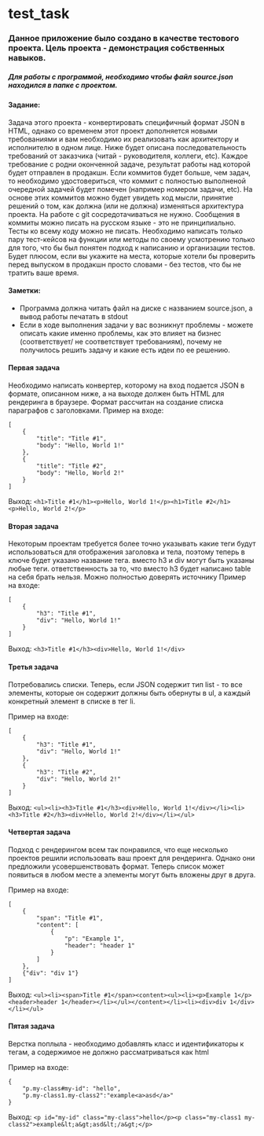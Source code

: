 # test_task

### Данное приложение было создано в качестве тестового проекта. Цель проекта - демонстрация собственных навыков.

##### Для работы с программой, необходимо чтобы файл source.json находился в папке с проектом.

#### Задание:
Задача этого проекта - конвертировать специфичный формат JSON в HTML, однако со временем этот проект дополняется новыми требованиями и вам необходимо их реализовать как архитектору и исполнителю в одном лице.
Ниже будет описана последовательность требований от заказчика (читай - руководителя, коллеги, etc). 
Каждое требование с родни оконченной задаче, результат работы над которой будет отправлен в продакшн. Если коммитов будет больше, чем задач, то необходимо удостовериться, что коммит с полностью выполненой очередной задачей будет помечен (например номером задачи, etc). На основе этих коммитов можно будет увидеть ход мысли, принятие решений о том, как должна (или не должна) изменяться архитектура проекта. На работе с git сосредотачиваться не нужно. Сообщения в коммиты можно писать на русском языке - это не принципиально. Тесты ко всему коду можно не писать. Необходимо написать только пару тест-кейсов на функции или методы по своему усмотрению только для того, что бы был понятен подход к написанию и организации тестов. Будет плюсом, если вы укажите на места, которые хотели бы проверить перед выпуском в продакшн просто словами - без тестов, что бы не тратить ваше время.

#### Заметки:
* Программа должна читать файл на диске с названием source.json, а вывод работы печатать в stdout
* Если в ходе выполнения задачи у вас возникнут проблемы - можете описать какие именно проблемы, как это влияет на бизнес (соответствует/ не соответствует требованиям), почему не получилось решить задачу и какие есть идеи по ее решению.

#### Первая задача
Необходимо написать конвертер, которому на вход подается JSON в формате, описанном ниже, а на выходе должен быть HTML для рендеринга в браузере. Формат рассчитан на создание списка параграфов с заголовками.
Пример на входе:

```
[
    {
        "title": "Title #1",
        "body": "Hello, World 1!"
    },
    {
        "title": "Title #2",
        "body": "Hello, World 2!"
    }
]
```

Выход: `<h1>Title #1</h1><p>Hello, World 1!</p><h1>Title #2</h1><p>Hello, World 2!</p>`

#### Вторая задача
Некоторым проектам требуется более точно указывать какие теги будут использоваться для отображения заголовка и тела, поэтому теперь в ключе будет указано название тега. вместо h3 и div могут быть указаны любые теги. ответственность за то, что вместо h3 будет написано table на себя брать нельзя. Можно полностью доверять источнику
Пример на входе:
```
[
    {
        "h3": "Title #1",
        "div": "Hello, World 1!"
    }
]
```
Выход: `<h3>Title #1</h3><div>Hello, World 1!</div>`

#### Третья задача

Потребовались списки. Теперь, если JSON содержит тип list - то все элементы, которые он содержит должны быть обернуты в ul, а каждый конкретный элемент в списке в тег li.

Пример на входе:
```
[
    {
        "h3": "Title #1",
        "div": "Hello, World 1!"
    },
    {
        "h3": "Title #2",
        "div": "Hello, World 2!"
    }
]
```
Выход: `<ul><li><h3>Title #1</h3><div>Hello, World 1!</div></li><li><h3>Title #2</h3><div>Hello, World 2!</div></li></ul>`

#### Четвертая задача

Подход с рендерингом всем так понравился, что еще несколько проектов решили использовать ваш проект для рендеринга. Однако они предложили усовершенствовать формат. Теперь список может появиться в любом месте а элементы могут быть вложены друг в друга.

Пример на входе:
```
[
    {
        "span": "Title #1",
        "content": [
            {
                "p": "Example 1",
                "header": "header 1"
            }
        ]
    },
    {"div": "div 1"}
]
```
Выход: `<ul><li><span>Title #1</span><content><ul><li><p>Example 1</p><header>header 1</header></li></ul></content></li><li><div>div 1</div></li></ul>`

#### Пятая задача

Верстка поплыла - необходимо добавлять класс и идентификаторы к тегам, а содержимое не должно рассматриваться как html

Пример на входе:
```
{
    "p.my-class#my-id": "hello",
    "p.my-class1.my-class2":"example<a>asd</a>"
}
```
Выход: `<p id="my-id" class="my-class">hello</p><p class="my-class1 my-class2">example&lt;a&gt;asd&lt;/a&gt;</p>`
